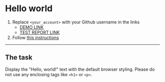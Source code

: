 # Hello world
1. Replace `<your_account>` with your Github username in the links
    - [DEMO LINK](https://IgorKulish.github.io/layout_hello-world/) <br>
    - [TEST REPORT LINK](https://IgorKulish.github.io/layout_hello-world/report/html_report/)
2. Follow [this instructions](https://mate-academy.github.io/layout_task-guideline/)
___

## The task 
Display the "Hello, world!" text with the default browser styling. Please do not 
use any enclosing tags like `<h1>` or `<p>`.
